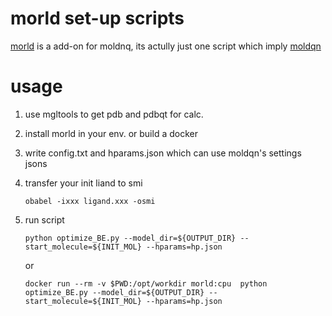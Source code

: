 #  morld set-up scripts

[morld](https://github.com/wsjeon92/morld) is a add-on for moldnq, its actully just one script which imply [moldqn](https://github.com/google-research/google-research/tree/master/mol_dqn) 



# usage 

1. use mgltools to get pdb and pdbqt for calc.

2. install morld in your env. or build a docker 

3. write config.txt and hparams.json which can use moldqn's settings jsons

4. transfer your init liand to smi 

    ```
    obabel -ixxx ligand.xxx -osmi 
    ```

5. run script

    ```
    python optimize_BE.py --model_dir=${OUTPUT_DIR} --start_molecule=${INIT_MOL} --hparams=hp.json
    ```
    or
    ```
    docker run --rm -v $PWD:/opt/workdir morld:cpu  python optimize_BE.py --model_dir=${OUTPUT_DIR} --start_molecule=${INIT_MOL} --hparams=hp.json
    ```